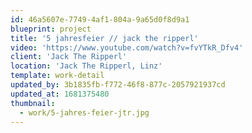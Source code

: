 ```yaml
---
id: 46a5607e-7749-4af1-804a-9a65d0f8d9a1
blueprint: project
title: '5 jahresfeier // jack the ripperl'
video: 'https://www.youtube.com/watch?v=fvYTkR_Dfv4'
client: 'Jack The Ripperl'
location: 'Jack The Ripperl, Linz'
template: work-detail
updated_by: 3b1835fb-f772-46f8-877c-2057921937cd
updated_at: 1681375480
thumbnail:
  - work/5-jahres-feier-jtr.jpg
---
```

